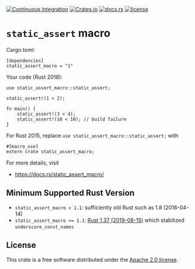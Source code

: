 [![Continuous integration](https://github.com/nodakai/rust-static_assert_macro/workflows/Continuous%20integration/badge.svg)](https://github.com/nodakai/rust-static_assert_macro/actions)
[![Crates.io](https://img.shields.io/crates/v/static_assert_macro.svg)](https://crates.io/crates/static_assert_macro)
[![docs.rs](https://docs.rs/static_assert_macro/badge.svg)](https://docs.rs/static_assert_macro/)
[![license](https://img.shields.io/github/license/nodakai/rust-static_assert_macro.svg)](LICENSE) 

# `static_assert` macro

Cargo.toml:

    [dependencies]
    static_assert_macro = "1"

Your code (Rust 2018):

    use static_assert_macro::static_assert;

    static_assert!(1 < 2);

    fn main() {
        static_assert!(3 < 4);
        static_assert!(10 < 10); // build failure
    }

For Rust 2015, replace `use static_assert_macro::static_assert;` with

    #[macro_use]
    extern crate static_assert_macro;

For more details, visit

- https://docs.rs/static_assert_macro/

## Minimum Supported Rust Version

* `static_assert_macro < 1.1`: sufficiently old Rust such as 1.8 (2016-04-14)
* `static_assert_macro >= 1.1`:
  [Rust 1.37 (2019-08-15)](https://github.com/rust-lang/rust/blob/master/RELEASES.md#language-11)
  which stabilized `underscore_const_names`

## License

This crate is a free software distributed under the [Apache 2.0 license](LICENSE).

